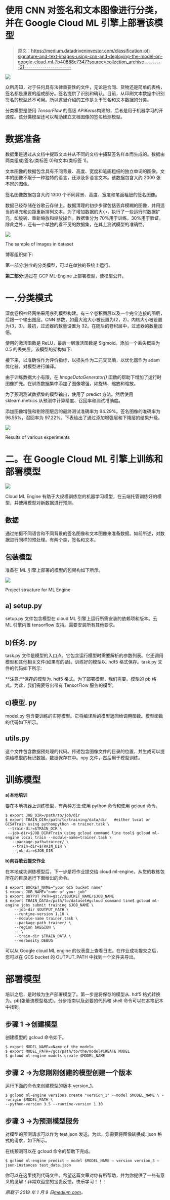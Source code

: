 # 使用 CNN 对签名和文本图像进行分类，并在 Google Cloud ML 引擎上部署该模型

> 原文：<https://medium.datadriveninvestor.com/classification-of-signature-and-text-images-using-cnn-and-deploying-the-model-on-google-cloud-ml-7b40888c7347?source=collection_archive---------21----------------------->

[![](img/5e02edb82d2a529f796576c9b994d7ca.png)](http://www.track.datadriveninvestor.com/1B9E)

众所周知，对于任何具有法律重要性的文件，无论是合同、货物还是简单的表格，签名都是重要的组成部分。签名提供了识别和确认。目前，从印刷文本数据中识别签名的模型还不可用。所以这里介绍的工作是关于签名和文本数据的分类。

分类模型是使用 *TensorFlow* 的高级 API*Keras*构建的，后者是用于机器学习的开源库。该分类模型还可以帮助建立文档图像的签名检测模型。

# 数据准备

数据集是通过从文档中提取文本并从不同的文档中捕获签名样本而生成的。数据由两类组成:签名(类标签 0)和文本(类标签 1)。

文本图像的数据包含具有不同背景、高度、宽度和笔画粗细的独立单词的图像。文本的图像不限于一种独特的语言，还涉及多语言文本。该数据包含大约 2000 张不同的图像。

签名图像数据包含大约 1300 个不同背景、高度、宽度和笔画粗细的签名图像。

数据已经存储在谷歌云存储上。数据清理的初步步骤包括丢弃模糊的图像，并用适当的填充和边距重新排列文本。为了增加数据的大小，执行了一些运行时数据扩充，如旋转、重新缩放和缩放操作。数据集分为 70%用于训练，30%用于验证。除此之外，还有一个单独的看不见的数据集，在其上测试模型的准确性。

![](img/70a803e6e2bf6f9b607724fa3ea83552.png)

The sample of images in dataset

博客组织如下:

第一部分:独立的分类模型，可以在单独的系统上运行。

**第二部分**:通过在 GCP ML-Engine 上部署模型，使模型公开。

# 一.分类模式

深度卷积神经网络采用序列模型构建。有三个卷积图层以及一个完全连接的图层，后跟一个输出图层。CNN 参数，如最大池大小被设置为(2，2)，内核大小被设置为(3，3)。最初，过滤器的数量设置为 32。在随后的卷积层中，过滤器的数量加倍。

使用的激活函数是 ReLU，最后一层激活函数是 Sigmoid。添加一个丢失概率为 0.5 的丢失层。该模型的架构如下:

接下来，以准确性作为评价指标，以损失作为二元交叉熵，以优化器作为 adam 优化器，对模型进行编译。

由于训练数据大小有限，在 *ImageDataGenerator()* 函数的帮助下增加了运行时图像扩充。在训练数据集中添加了图像增强，如旋转、缩放和缩放。

为了预测测试数据集的模型输出，使用了 predict 方法。然后使用 sklearn.metrics 从预测中计算精度、召回率和测试准确度。

添加图像增强和剔除图层后的最终测试准确率为 94.29%。签名图像的准确率为 96.55%，召回率为 97.22%。下表给出了通过添加增强层和下降层的结果升级。

![](img/a073af0c2a759620d13691df50b28f3c.png)

Results of various experiments

# 二。在 Google Cloud ML 引擎上训练和部署模型

![](img/36e39778023c7f37bd0dc7b85fc33fe1.png)

Cloud ML Engine 有助于大规模训练您的机器学习模型，在云端托管训练好的模型，并使用模型对新数据进行预测。

## 数据

通过拍摄不同语言和不同背景的签名图像和文本图像来准备数据。如前所述，对数据进行同样的预处理。有两个类，签名和文本。

## 包装模型

准备在 ML 引擎上部署的模型的包架构如下所示。

![](img/3fc55f5be37b02f6f6d8a008c3a50225.png)

Project structure for ML Engine

## a) setup.py

setup.py 文件包含模型在 cloud ML 引擎上运行所需安装的依赖项和版本。云 ML 引擎内置 tensorflow 支持。需要安装所有其他要求。

## b)任务. py

task.py 文件是模型的入口点。它包含运行模型时需要解析的参数列表。它还调用模型和其他相关文件(如果有的话)。训练好的模型以. hdf5 格式保存。task.py 文件的代码如下所示:

**注意:**保存的模型为. hdf5 格式。为了部署模型，我们需要。模型的 pb 格式。为此，我们需要导出带有 TensorFlow 服务的模型。

## c)模型. py

model.py 包含要训练的实际模型。它将编译后的模型返回给调用函数。模型函数的代码如下所示。

## utils.py

这个文件包含数据预处理的代码。传递包含图像文件的目录的位置，并生成可以提供给模型的标记数据。数据保存在中。npy 文件，然后用于模型训练。

# 训练模型

**a)本地培训**

要在本地机器上训练模型，有两种方法:使用 python 命令和使用 gcloud 命令。

```
$ export JOB_DIR=/path/to/job/dir
$ export TRAIN_DIR=/path/to/training/data/dir   #either local or GCS#Train using pythonpython -m trainer.task \
 --train-dir=$TRAIN_DIR \
 --job-dir=$JOB_DIR#Train using gcloud command line tool$ gcloud ml-engine local train --module-name=trainer.task \
   --package-path=trainer/ \
   --train-dir=$TRAIN_DIR \
   --job-dir=$JOB_DIR
```

**b)向谷歌云提交作业**

在本地成功训练模型后，下一步是将作业提交给 cloud ml-engine。从您的教练包所在的目录运行下面给出的命令。

```
$ export BUCKET_NAME="your GCS bucket name"
$ export JOB_NAME="name of your job"
$ export OUTPUT_PATH=gs://$BUCKET_NAME/$JOB_NAME
$ export TRAIN_DATA=/path/to/dataset#gcloud command line$ gcloud ml-engine jobs submit training $JOB_NAME \
    --job-dir $OUTPUT_PATH \
    --runtime-version 1.10 \
    --module-name trainer.task \
    --package-path trainer/ \
    --region $REGION \
    -- \
    --train-dir $TRAIN_DATA \
    --verbosity DEBUG
```

可以从 Google cloud ML engine 的仪表盘上查看日志。在作业成功提交之后，您可以在 GCS bucket 的 OUTPUT_PATH 中找到一个文件夹导出。

# 部署模型

培训之后，是时候为生产部署模型了。第一步是将保存的模型从. hdf5 格式转换为。pb(张量流模型格式)。分步指南以及必要的代码和 shell 命令可以在[本](https://github.com/Krishna-Parekh/signClassify/blob/master/signature_model_deploy.ipynb)笔记本中找到。

## 步骤 1 →创建模型

创建模型的 gcloud 命令如下。

```
$ export MODEL_NAME=<Name of the model>
$ export MODEL_PATH=/gcs/path/to/the/model#CREATE MODEL
$ gcloud ml-engine models create $MODEL_NAME
```

## 步骤 2 →为您刚刚创建的模型创建一个版本

运行下面的命令来创建模型的版本 version_1。

```
$ gcloud ml-engine versions create "version_1" --model $MODEL_NAME \ --origin $MODEL_PATH \
--python-version 3.5 --runtime-version 1.10
```

## 步骤 3 →为预测模型服务

对模型的预测请求可以作为 test.json 发送。为此，您需要将图像转换成. json 格式的请求，如下所示。

在线预测可以在 gcloud 命令的帮助下完成。

```
$ gcloud ml-engine predict — model $MODEL_NAME — version version_3 — json-instances test_data.json
```

你可以在这里找到代码文件。希望这篇文章对你有所帮助，并为你提供了一些有意义的见解！非常欢迎您的宝贵反馈。快乐学习！！！

*原载于 2019 年 1 月 9 日*[*medium.com*](https://medium.com/searce/classification-of-signature-and-text-images-using-cnn-and-deploying-the-model-on-google-cloud-ml-73ec6c7f7e8)*。*